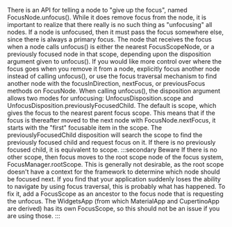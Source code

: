 There is an API for telling a node to "give up the focus", named
FocusNode.unfocus(). While it does remove focus from the node, it is important
to realize that there really is no such thing as "unfocusing" all nodes. If a
node is unfocused, then it must pass the focus somewhere else, since there is
always a primary focus. The node that receives the focus when a node calls
unfocus() is either the nearest FocusScopeNode, or a previously focused node
in that scope, depending upon the disposition argument given to unfocus().
If you would like more control over where the focus goes when you remove it from
a node, explicitly focus another node instead of calling unfocus(), or use the
focus traversal mechanism to find another node with the focusInDirection,
nextFocus, or previousFocus methods on FocusNode.
When calling unfocus(), the disposition argument allows two modes for
unfocusing: UnfocusDisposition.scope and
UnfocusDisposition.previouslyFocusedChild. The default is scope, which gives
the focus to the nearest parent focus scope. This means that if the focus is
thereafter moved to the next node with FocusNode.nextFocus, it starts with the
"first" focusable item in the scope.
The previouslyFocusedChild disposition will search the scope to find the
previously focused child and request focus on it. If there is no previously
focused child, it is equivalent to scope.
:::secondary Beware
If there is no other scope, then focus moves to the root scope node of
the focus system, FocusManager.rootScope. This is generally not desirable, as
the root scope doesn't have a context for the framework to determine which
node should be focused next. If you find that your application suddenly loses
the ability to navigate by using focus traversal, this is probably what has
happened.  To fix it, add a FocusScope as an ancestor to the focus node that
is requesting the unfocus. The WidgetsApp (from which MaterialApp and
CupertinoApp are derived) has its own FocusScope, so this should not be an
issue if you are using those.
:::
